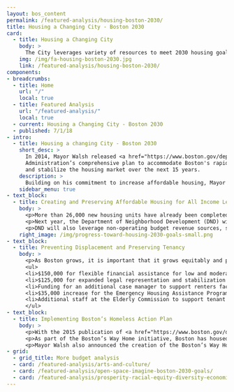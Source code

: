 ```yaml
---
layout: bos_content
permalink: /featured-analysis/housing-boston-2030/
title: Housing a Changing City - Boston 2030
card:
  - title: Housing a Changing City
    body: >
      The City leverages variety of resources to meet 2030 housing goals.
    img: /img/fa-housing-boston-2030.jpg
    link: /featured-analysis/housing-boston-2030/
components:
- breadcrumbs:
  - title: Home
    url: "/"
    local: true
  - title: Featured Analysis
    url: "/featured-analysis/"
    local: true
  - current: Housing a Changing City - Boston 2030
  - published: 7/1/18
- intro:
  - title: Housing a changing City - Boston 2030
    short_desc: >
      In 2014, Mayor Walsh released <a href="https://www.boston.gov/departments/neighborhood-development/housing-changing-city-boston-2030">Housing a Changing City - Boston 2030</a>, the
      Administration’s comprehensive plan to accommodate Boston's rapid growth 
      and stabilize the housing market over the next 15 years. 
    description: >
      Building on his commitment to increase affordable housing, Mayor Walsh announced Boston  has made significant strides in stabilizing the housing market, accommodating population growth, and increasing affordability.
    sidebar_menu: true
- text_block:
  - title: Creating and Preserving Affordable Housing for All Income Levels
    body: >
      <p>More than 26,000 new housing units have already been completed or are currently in construction, and another 26,000 are under review. This represents 98 percent of the City’s 53,000-unit target for 2030.</p>
      <p>Next year, the Department of Neighborhood Development (DND) will double its down payment assistance program to $1 million, allowing dozens of middle class families to access zero-interest loans to cover down payments.  This $500,000 increase will promote homeownership among moderate and middle income homebuyers in Boston.</p>
      <p>DND will also leverage non-operating budget revenue sources, such as Inclusionary Development Program funds and Linkage funds administered through the Neighborhood Housing Trust. DND will use these revenue sources to continue the Acquisition Opportunity Program and Neighborhood Homes Initiative, which are creating more affordable rental and homeownership opportunities in Boston.</p>
    right_image: /img/progress-toward-housing-2030-goals-small.png
- text_block:
  - title: Preventing Displacement and Preserving Tenancy
    body: >
      <p>As Boston grows, it is important that it grows equitably and prevents the displacement of long term residents. In FY17, Mayor Walsh created the Office of Housing Stability to support renters in housing crisis, preserve tenancy, and prevent displacement. The FY19 budget expands the capacity and effectiveness of that office with new investments:</p>
      <ul>
      <li>$150,000 for flexible financial assistance for low and moderate income households facing a housing crisis.</li>
      <li>$125,000 for expanded legal representation and stabilization services for renters facing eviction.</li>
      <li>Funding for an additional case manager to support renters facing housing crisis and provide information to tenants and landlords about their rights and responsibilities.</li>
      <li>$35,000 increase for the Emergency Housing Assistance Program to assist residents displaced by fire, condemnation, natural disaster and other events.</li>
      <li>Additional staff at the Elderly Commission to support tenant or home-owning seniors who face issues including foreclosures, evictions, or utility problems.</li>
      </ul>
- text_block:
  - title: Implementing Boston’s Homeless Action Plan
    body: >
      <p>With the 2015 publication of <a href="https://www.boston.gov/departments/neighborhood-development/bostons-way-home">Boston’s Way Home</a>, the City’s plan to end chronic and veteran homelessness, Mayor Walsh reinforced the City’s commitment to the most vulnerable populations in our community. Boston’s Way Home calls for a single, integrated homeless system, which will not only quickly move homeless individuals from Boston's streets and shelters into permanent housing, but also provide them the support they need to remain stable.</p> 
      <p>As part of the Boston’s Way Home initiative, Boston has housed over 900 homeless veterans since July 2014, and put an end to chronic veteran homelessness in Boston. In addition, since January of 2016, Boston and our partners have housed over 480 chronically homeless individuals.</p> 
      <p>Mayor Walsh also announced the creation of the Boston’s Way Home fund in 2018. This fund will raise $10 million in private donations over the course of four years to create 200 new units of supportive, sustainable, long-term housing for chronically homeless men and women. As of March 2018, the fund had already received over $3 million in contributions.</p>
- grid: 
  - grid_title: More budget analysis
  - card: /featured-analysis/arts-and-culture/
  - card: /featured-analysis/open-space-imagine-boston-2030-goals/
  - card: /featured-analysis/prosperity-racial-equity-diversity-economic-mobility/
---
```


